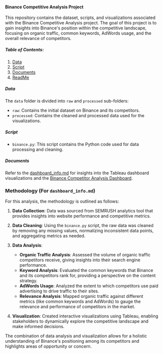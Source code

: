 #### Binance Competitive Analysis Project

This repository contains the dataset, scripts, and visualizations associated with the Binance Competitive Analysis project. The goal of this project is to gain insights into Binance's position within the competitive landscape, focusing on organic traffic, common keywords, AdWords usage, and the overall relevance of competitors.

##### Table of Contents:

1. [Data](#data)
2. [Script](#script)
3. [Documents](#visualizations)
4. [ReadMe](#methodology)

##### Data

The `data` folder is divided into `raw` and `processed` sub-folders:
- `raw`: Contains the initial dataset on Binance and its competitors.
- `processed`: Contains the cleaned and processed data used for the visualizations.

##### Script

- `binance.py`: This script contains the Python code used for data processing and cleaning.

##### Documents

Refer to the [dashboard_info.md](./documents/dashboard_info.md) for insights into the Tableau dashboard visualizations and the [Binance Competitor Analysis Dashboard](https://public.tableau.com/views/BinanceCompetitorAnalysis/Dashboard1?:language=fr-FR&:display_count=n&:origin=viz_share_link).



### Methodology (For `dashboard_info.md`)


For this analysis, the methodology is outlined as follows:

1. **Data Collection**: Data was sourced from SEMRUSH analytics tool that provides insights into website performance and competitive metrics.

2. **Data Cleaning**: Using the `binance.py` script, the raw data was cleaned by removing any missing values, normalizing inconsistent data points, and aggregating metrics as needed.

3. **Data Analysis**: 
    - **Organic Traffic Analysis**: Assessed the volume of organic traffic competitors receive, giving insights into their search engine performance.
    - **Keyword Analysis**: Evaluated the common keywords that Binance and its competitors rank for, providing a perspective on the content strategy.
    - **AdWords Usage**: Analyzed the extent to which competitors use paid advertising to drive traffic to their sites.
    - **Relevance Analysis**: Mapped organic traffic against different metrics (like common keywords and AdWords) to gauge the relevance and performance of competitors in the market.

4. **Visualization**: Created interactive visualizations using Tableau, enabling stakeholders to dynamically explore the competitive landscape and make informed decisions.

The combination of data analysis and visualization allows for a holistic understanding of Binance's positioning among its competitors and highlights areas of opportunity or concern.
